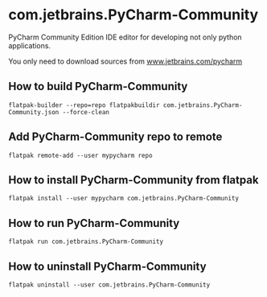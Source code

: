 # com.jetbrains.PyCharm-Community

PyCharm Community Edition IDE editor for developing not only python applications.

You only need to download sources from www.jetbrains.com/pycharm

## How to build PyCharm-Community

```
flatpak-builder --repo=repo flatpakbuildir com.jetbrains.PyCharm-Community.json --force-clean
```

## Add PyCharm-Community repo to remote

```
flatpak remote-add --user mypycharm repo
```

## How to install PyCharm-Community from flatpak

```
flatpak install --user mypycharm com.jetbrains.PyCharm-Community
```

## How to run PyCharm-Community

```
flatpak run com.jetbrains.PyCharm-Community
```

## How to uninstall PyCharm-Community

```
flatpak uninstall --user com.jetbrains.PyCharm-Community
```
